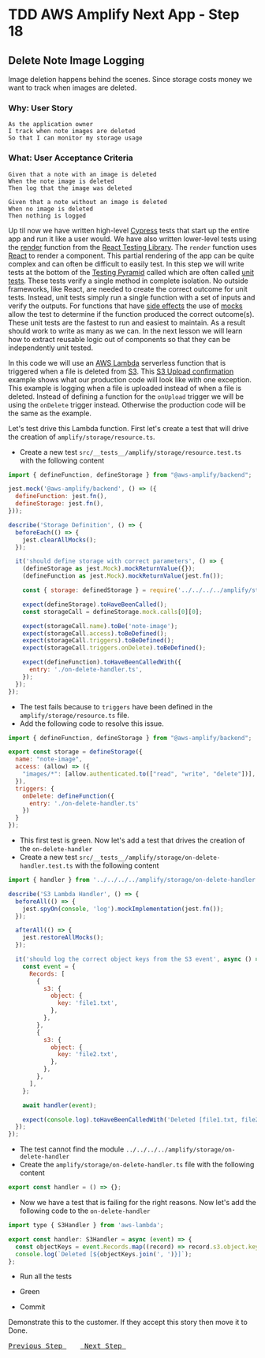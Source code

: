 # TDD AWS Amplify Next App - Step 18

## Delete Note Image Logging
Image deletion happens behind the scenes.  Since storage costs money we want to track when images are deleted.

### Why: User Story

```
As the application owner
I track when note images are deleted
So that I can monitor my storage usage
```

### What: User Acceptance Criteria

```
Given that a note with an image is deleted
When the note image is deleted
Then log that the image was deleted
```

```
Given that a note without an image is deleted
When no image is deleted
Then nothing is logged
```

Up til now we have written high-level [Cypress](https://www.cypress.io/) tests that start up the entire app and run it like a user would.  We have also written lower-level tests using the [render](https://testing-library.com/docs/react-testing-library/api#render) function  from the [React Testing Library](https://testing-library.com/).  The `render` function uses [React](https://react.dev/) to render a component.  This partial rendering of the app can be quite complex and can often be difficult to easily test.  In this step we will write tests at the bottom of the [Testing Pyramid](https://martinfowler.com/bliki/TestPyramid.html) called which are often called [unit tests](https://martinfowler.com/bliki/UnitTest.html).  These tests verify a single method in complete isolation.  No outside frameworks, like React, are needed to create the correct outcome for unit tests.  Instead, unit tests simply run a single function with a set of inputs and verify the outputs.  For functions that have [side effects](https://en.wikipedia.org/wiki/Side_effect_(computer_science)) the use of [mocks](https://en.wikipedia.org/wiki/Mock_object) allow the test to determine if the function produced the correct outcome(s).  These unit tests are the fastest to run and easiest to maintain.  As a result should work to write as many as we can.  In the next lesson we will learn how to extract reusable logic out of components so that they can be independently unit tested.

In this code we will use an [AWS Lambda](https://aws.amazon.com/lambda/) serverless function that is triggered when a file is deleted from [S3](https://aws.amazon.com/s3/).  This [S3 Upload confirmation](https://docs.amplify.aws/javascript/build-a-backend/functions/examples/s3-upload-confirmation/) example shows what our production code will look like with one exception.  This example is logging when a file is uploaded instead of when a file is deleted.  Instead of defining a function for the `onUpload` trigger we will be using the `onDelete` trigger instead.  Otherwise the production code will be the same as the example.

Let's test drive this Lambda function.  First let's create a test that will drive the creation of `amplify/storage/resource.ts`.

- Create a new test `src/__tests__/amplify/storage/resource.test.ts` with the following content

```js
import { defineFunction, defineStorage } from "@aws-amplify/backend";

jest.mock('@aws-amplify/backend', () => ({
  defineFunction: jest.fn(),
  defineStorage: jest.fn(),
}));

describe('Storage Definition', () => {
  beforeEach(() => {
    jest.clearAllMocks();
  });

  it('should define storage with correct parameters', () => {
    (defineStorage as jest.Mock).mockReturnValue({});
    (defineFunction as jest.Mock).mockReturnValue(jest.fn());

    const { storage: definedStorage } = require('../../../../amplify/storage/resource');

    expect(defineStorage).toHaveBeenCalled();
    const storageCall = defineStorage.mock.calls[0][0];

    expect(storageCall.name).toBe('note-image');
    expect(storageCall.access).toBeDefined();
    expect(storageCall.triggers).toBeDefined();
    expect(storageCall.triggers.onDelete).toBeDefined();

    expect(defineFunction).toHaveBeenCalledWith({
      entry: './on-delete-handler.ts',
    });
  });
});
```

-  The test fails because to `triggers` have been defined in the `amplify/storage/resource.ts` file.
-  Add the following code to resolve this issue.

```js
import { defineFunction, defineStorage } from "@aws-amplify/backend";

export const storage = defineStorage({
  name: "note-image",
  access: (allow) => ({
    "images/*": [allow.authenticated.to(["read", "write", "delete"])],
  }),
  triggers: {
    onDelete: defineFunction({
      entry: './on-delete-handler.ts'
    })
  }
});
```

- This first test is green.  Now let's add a test that drives the creation of the `on-delete-handler`
- Create a new test `src/__tests__/amplify/storage/on-delete-handler.test.ts` with the following content

```js
import { handler } from '../../../../amplify/storage/on-delete-handler';

describe('S3 Lambda Handler', () => {
  beforeAll(() => {
    jest.spyOn(console, 'log').mockImplementation(jest.fn());
  });

  afterAll(() => {
    jest.restoreAllMocks();
  });

  it('should log the correct object keys from the S3 event', async () => {
    const event = {
      Records: [
        {
          s3: {
            object: {
              key: 'file1.txt',
            },
          },
        },
        {
          s3: {
            object: {
              key: 'file2.txt',
            },
          },
        },
      ],
    };

    await handler(event);

    expect(console.log).toHaveBeenCalledWith('Deleted [file1.txt, file2.txt]');
  });
});
```

- The test cannot find the module `../../../../amplify/storage/on-delete-handler`
- Create the `amplify/storage/on-delete-handler.ts` file with the following content

```js
export const handler = () => {};
```

- Now we have a test that is failing for the right reasons.  Now let's add the following code to the `on-delete-handler`

```js
import type { S3Handler } from 'aws-lambda';

export const handler: S3Handler = async (event) => {
  const objectKeys = event.Records.map((record) => record.s3.object.key);
  console.log(`Deleted [${objectKeys.join(', ')}]`);
};
```

- Run all the tests

- Green

- Commit

Demonstrate this to the customer. If they accept this story then move it to Done.


[<kbd> Previous Step </kbd>](https://github.com/pairing4good/tdd-next-amplify-gen2-tutorial/tree/017-step)&ensp;&ensp;&ensp;&ensp;[<kbd> Next Step </kbd>](https://github.com/pairing4good/tdd-next-amplify-gen2-tutorial/tree/019-step)
